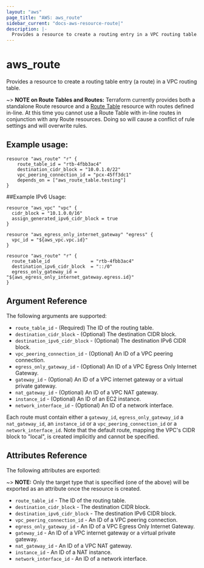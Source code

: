 ```yaml
---
layout: "aws"
page_title: "AWS: aws_route"
sidebar_current: "docs-aws-resource-route|"
description: |-
  Provides a resource to create a routing entry in a VPC routing table.
---
```


# aws\_route

Provides a resource to create a routing table entry (a route) in a VPC routing table.

~> **NOTE on Route Tables and Routes:** Terraform currently
provides both a standalone Route resource and a [Route Table](route_table.html) resource with routes
defined in-line. At this time you cannot use a Route Table with in-line routes
in conjunction with any Route resources. Doing so will cause
a conflict of rule settings and will overwrite rules.

## Example usage:

```
resource "aws_route" "r" {
    route_table_id = "rtb-4fbb3ac4"
    destination_cidr_block = "10.0.1.0/22"
    vpc_peering_connection_id = "pcx-45ff3dc1"
    depends_on = ["aws_route_table.testing"]
}
```

##Example IPv6 Usage:

```
resource "aws_vpc" "vpc" {
  cidr_block = "10.1.0.0/16"
  assign_generated_ipv6_cidr_block = true
}

resource "aws_egress_only_internet_gateway" "egress" {
  vpc_id = "${aws_vpc.vpc.id}"
}

resource "aws_route" "r" {
  route_table_id               = "rtb-4fbb3ac4"
  destination_ipv6_cidr_block  = "::/0"
  egress_only_gateway_id = "${aws_egress_only_internet_gateway.egress.id}"
}
```

## Argument Reference

The following arguments are supported:

* `route_table_id` - (Required) The ID of the routing table.
* `destination_cidr_block` - (Optional) The destination CIDR block.
* `destination_ipv6_cidr_block` - (Optional) The destination IPv6 CIDR block.
* `vpc_peering_connection_id` - (Optional) An ID of a VPC peering connection.
* `egress_only_gateway_id` - (Optional) An ID of a VPC Egress Only Internet Gateway.
* `gateway_id` - (Optional) An ID of a VPC internet gateway or a virtual private gateway.
* `nat_gateway_id` - (Optional) An ID of a VPC NAT gateway.
* `instance_id` - (Optional) An ID of an EC2 instance.
* `network_interface_id` - (Optional) An ID of a network interface.

Each route must contain either a `gateway_id`, `egress_only_gateway_id` a `nat_gateway_id`, an
`instance_id` or a `vpc_peering_connection_id` or a `network_interface_id`.
Note that the default route, mapping the VPC's CIDR block to "local", is
created implicitly and cannot be specified.

## Attributes Reference

The following attributes are exported:

~> **NOTE:** Only the target type that is specified (one of the above)
will be exported as an attribute once the resource is created.

* `route_table_id` - The ID of the routing table.
* `destination_cidr_block` - The destination CIDR block.
* `destination_ipv6_cidr_block` - The destination IPv6 CIDR block.
* `vpc_peering_connection_id` - An ID of a VPC peering connection.
* `egress_only_gateway_id` - An ID of a VPC Egress Only Internet Gateway.
* `gateway_id` - An ID of a VPC internet gateway or a virtual private gateway.
* `nat_gateway_id` - An ID of a VPC NAT gateway.
* `instance_id` - An ID of a NAT instance.
* `network_interface_id` - An ID of a network interface.
